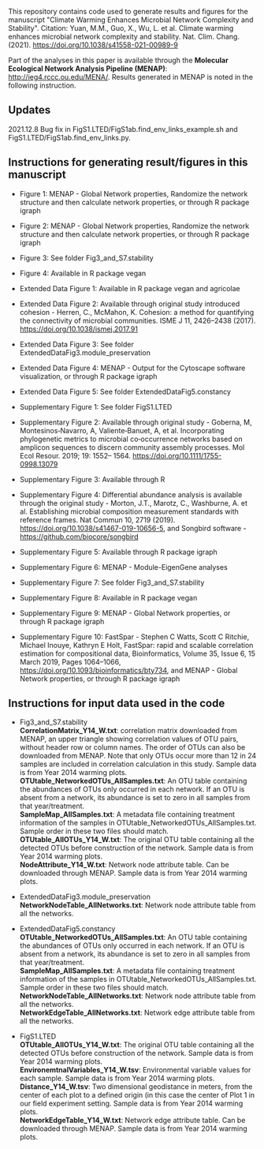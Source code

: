 This repository contains code used to generate results and figures for the manuscript "Climate Warming Enhances Microbial Network Complexity and Stability".
Citation: Yuan, M.M., Guo, X., Wu, L. et al. Climate warming enhances microbial network complexity and stability. Nat. Clim. Chang. (2021). https://doi.org/10.1038/s41558-021-00989-9

Part of the analyses in this paper is available through the <b>Molecular Ecological Network Analysis Pipeline (MENAP)</b>: http://ieg4.rccc.ou.edu/MENA/. Results generated in MENAP is noted in the following instruction.

## Updates

2021.12.8 Bug fix in FigS1.LTED/FigS1ab.find_env_links_example.sh and FigS1.LTED/FigS1ab.find_env_links.py.


## Instructions for generating result/figures in this manuscript

- Figure 1: MENAP - Global Network properties, Randomize the network structure and then calculate network properties, or through R package igraph
- Figure 2: MENAP - Global Network properties, Randomize the network structure and then calculate network properties, or through R package igraph
- Figure 3: See folder Fig3_and_S7.stability
- Figure 4: Available in R package vegan

- Extended Data Figure 1: Available in R package vegan and agricolae
- Extended Data Figure 2: Available through original study introduced cohesion - Herren, C., McMahon, K. Cohesion: a method for quantifying the connectivity of microbial communities. ISME J 11, 2426–2438 (2017). https://doi.org/10.1038/ismej.2017.91
- Extended Data Figure 3: See folder ExtendedDataFig3.module_preservation
- Extended Data Figure 4: MENAP - Output for the Cytoscape software visualization, or through R package igraph
- Extended Data Figure 5: See folder ExtendedDataFig5.constancy

- Supplementary Figure 1: See folder FigS1.LTED
- Supplementary Figure 2: Available through original study - Goberna, M, Montesinos‐Navarro, A, Valiente‐Banuet, A, et al. Incorporating phylogenetic metrics to microbial co‐occurrence networks based on amplicon sequences to discern community assembly processes. Mol Ecol Resour. 2019; 19: 1552– 1564. https://doi.org/10.1111/1755-0998.13079
- Supplementary Figure 3: Available through R
- Supplementary Figure 4: Differential abundance analysis is available through the original study - Morton, J.T., Marotz, C., Washburne, A. et al. Establishing microbial composition measurement standards with reference frames. Nat Commun 10, 2719 (2019). https://doi.org/10.1038/s41467-019-10656-5, and Songbird software - https://github.com/biocore/songbird
- Supplementary Figure 5: Available through R package igraph
- Supplementary Figure 6: MENAP - Module-EigenGene analyses
- Supplementary Figure 7: See folder Fig3_and_S7.stability
- Supplementary Figure 8: Available in R package vegan
- Supplementary Figure 9: MENAP - Global Network properties, or through R package igraph
- Supplementary Figure 10: FastSpar - Stephen C Watts, Scott C Ritchie, Michael Inouye, Kathryn E Holt, FastSpar: rapid and scalable correlation estimation for compositional data, Bioinformatics, Volume 35, Issue 6, 15 March 2019, Pages 1064–1066, https://doi.org/10.1093/bioinformatics/bty734, and MENAP - Global Network properties, or through R package igraph

## Instructions for input data used in the code

- Fig3_and_S7.stability  
<b>CorrelationMatrix_Y14_W.txt</b>: correlation matrix downloaded from MENAP, an upper triangle showing correlation values of OTU pairs, without header row or column names. The order of OTUs can also be downloaded from MENAP. Note that only OTUs occur more than 12 in 24 samples are included in correlation calculation in this study. Sample data is from Year 2014 warming plots.  
<b>OTUtable_NetworkedOTUs_AllSamples.txt</b>: An OTU table containing the abundances of OTUs only occurred in each network. If an OTU is absent from a network, its abundance is set to zero in all samples from that year/treatment.  
<b>SampleMap_AllSamples.txt</b>: A metadata file containing treatment information of the samples in OTUtable_NetworkedOTUs_AllSamples.txt. Sample order in these two files should match.  
<b>OTUtable_AllOTUs_Y14_W.txt</b>: The original OTU table containing all the detected OTUs before construction of the network. Sample data is from Year 2014 warming plots.  
<b>NodeAttribute_Y14_W.txt</b>: Network node attribute table. Can be downloaded through MENAP. Sample data is from Year 2014 warming plots.  

- ExtendedDataFig3.module_preservation  
<b>NetworkNodeTable_AllNetworks.txt</b>: Network node attribute table from all the networks.  

- ExtendedDataFig5.constancy  
<b>OTUtable_NetworkedOTUs_AllSamples.txt</b>: An OTU table containing the abundances of OTUs only occurred in each network. If an OTU is absent from a network, its abundance is set to zero in all samples from that year/treatment.  
<b>SampleMap_AllSamples.txt</b>: A metadata file containing treatment information of the samples in OTUtable_NetworkedOTUs_AllSamples.txt. Sample order in these two files should match.  
<b>NetworkNodeTable_AllNetworks.txt</b>: Network node attribute table from all the networks.  
<b>NetworkEdgeTable_AllNetworks.txt</b>: Network edge attribute table from all the networks.  

- FigS1.LTED  
<b>OTUtable_AllOTUs_Y14_W.txt</b>: The original OTU table containing all the detected OTUs before construction of the network. Sample data is from Year 2014 warming plots.  
<b>EnvironemtnalVariables_Y14_W.tsv</b>: Environmental variable values for each sample. Sample data is from Year 2014 warming plots.  
<b>Distance_Y14_W.tsv</b>: Two dimensional geodistance in meters, from the center of each plot to a defined origin (in this case the center of Plot 1 in our field experiment setting. Sample data is from Year 2014 warming plots.  
<b>NetworkEdgeTable_Y14_W.txt</b>: Network edge attribute table. Can be downloaded through MENAP. Sample data is from Year 2014 warming plots.  
